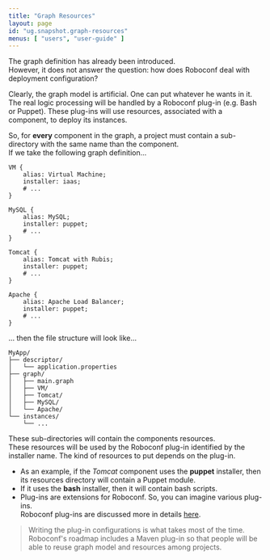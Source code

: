```yaml
---
title: "Graph Resources"
layout: page
id: "ug.snapshot.graph-resources"
menus: [ "users", "user-guide" ]
---
```


The graph definition has already been introduced.  
However, it does not answer the question: how does Roboconf deal with deployment configuration?

Clearly, the graph model is artificial. One can put whatever he wants in it.  
The real logic processing will be handled by a Roboconf plug-in (e.g. Bash or Puppet). These plug-ins will
use resources, associated with a component, to deploy its instances.

So, for **every** component in the graph, a project must contain a sub-directory with the same name than the component.  
If we take the following graph definition...

	VM {
		alias: Virtual Machine;
		installer: iaas;
		# ...
	}
	
	MySQL {
		alias: MySQL;
		installer: puppet;
		# ...
	}
	
	Tomcat {
		alias: Tomcat with Rubis;
		installer: puppet;
		# ...
	}
	
	Apache {
		alias: Apache Load Balancer;
		installer: puppet;
		# ...
	}

... then the file structure will look like...

	MyApp/
	├── descriptor/
	│   └── application.properties
	├── graph/
	│   ├── main.graph
	│   ├── VM/
	│   ├── Tomcat/
	│   ├── MySQL/
	│   └── Apache/
	└── instances/
    	└── ...

These sub-directories will contain the components resources.  
These resources will be used by the Roboconf
plug-in identified by the installer name. The kind of resources to put depends on the plug-in.

* As an example, if the *Tomcat* component uses the **puppet** installer, then its resources directory
will contain a Puppet module.
* If it uses the **bash** installer, then it will contain bash scripts.
* Plug-ins are extensions for Roboconf. So, you can imagine various plug-ins.  
Roboconf plug-ins are discussed more in details [here](plugins.html).

> Writing the plug-in configurations is what takes most of the time.  
> Roboconf's roadmap includes a Maven plug-in so that people will be able to reuse graph model and resources
> among projects.
